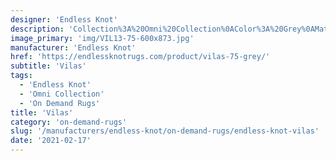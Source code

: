 ```yaml
---
designer: 'Endless Knot'
description: 'Collection%3A%20Omni%20Collection%0AColor%3A%20Grey%0AMaterial%3A%20100%25%20WoolPile%3A%201/3%22Width%3A%2013%272%22Style%3A%20Textural'
image_primary: 'img/VIL13-75-600x873.jpg'
manufacturer: 'Endless Knot'
href: 'https://endlessknotrugs.com/product/vilas-75-grey/'
subtitle: 'Vilas'
tags:
  - 'Endless Knot'
  - 'Omni Collection'
  - 'On Demand Rugs'
title: 'Vilas'
category: 'on-demand-rugs'
slug: '/manufacturers/endless-knot/on-demand-rugs/endless-knot-vilas'
date: '2021-02-17'
---
```

